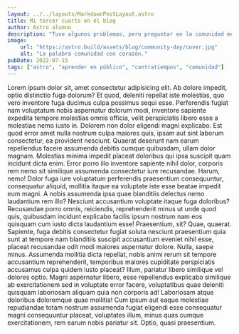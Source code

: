 ```yaml
---
layout: ../../layouts/MarkdownPostLayout.astro
title: Mi tercer cuarto en el blog
author: Astro alumno
description: "Tuve algunos problemas, pero preguntar en la comunidad me ayudó mucho."
image: 
    url: "https://astro.build/assets/blog/community-day/cover.jpg"
    alt: "La palabra comunidad con corazón."
pubDate: 2022-07-15
tags: ["astro", "aprender en público", "contratiempos", "comunidad"]
---
```

Lorem ipsum dolor sit, amet consectetur adipisicing elit. Ab dolore impedit, optio distinctio fuga dolorum? Et quod, deleniti repellat iste molestias, quo vero inventore fuga ducimus culpa possimus sequi esse.
		Perferendis fugiat nam voluptatum nobis aspernatur dolorum modi, inventore sapiente expedita tempore molestias omnis officia, velit perspiciatis libero esse a molestiae nemo iusto in. Dolorem non dolor eligendi magni explicabo.
		Est quod error amet nulla nostrum culpa maiores quis, ipsam aut sint laborum consectetur, ea provident nesciunt. Quaerat deserunt nam earum repellendus facere assumenda debitis cumque quibusdam, ullam dolor magnam.
		Molestias minima impedit placeat doloribus qui ipsa suscipit quam incidunt dicta enim. Error porro illo inventore sapiente nihil dolor, corporis rem nemo sit similique assumenda consectetur iure recusandae. Harum, nemo!
		Dolor fuga iure voluptatum perferendis praesentium consequuntur, consequatur aliquid, mollitia itaque ea voluptate iste esse beatae impedit eum magni. A nobis assumenda ipsa quae blanditiis delectus nemo laudantium rem illo?
		Nesciunt accusantium voluptate itaque fuga doloribus? Recusandae porro omnis, reiciendis, reprehenderit minus ut unde quod quis, quibusdam incidunt explicabo facilis ipsum nostrum nam eos quisquam cum iusto dicta laudantium esse!
		Praesentium, sit? Quae, quaerat. Sapiente, fuga debitis consectetur fugiat soluta nesciunt praesentium quia sunt at tempore nam blanditiis suscipit accusantium eveniet nihil esse, placeat recusandae odit modi maiores aspernatur dolore.
		Nulla, saepe minus. Assumenda mollitia dicta repellat, nobis animi rerum sit tempore accusantium reprehenderit, temporibus maiores cupiditate perspiciatis accusamus culpa quidem iusto placeat? Illum, pariatur libero similique vel dolores optio.
		Magni aspernatur libero, esse repellendus explicabo similique ab exercitationem sed in voluptate error facere, voluptatibus quae deleniti quisquam laboriosam aliquam quia non corporis ad! Laboriosam atque doloribus doloremque quae mollitia!
		Cum ipsum aut eaque molestiae repudiandae totam nostrum assumenda fugiat eligendi esse consequatur magni consequuntur placeat, voluptates illum, minus quas cumque exercitationem, rem earum nobis pariatur sit. Optio, quasi praesentium.